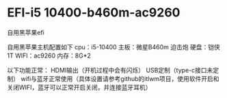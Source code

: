 # EFI-i5 10400-b460m-ac9260
自用黑苹果efi


自用黑苹果主机配置如下
cpu：i5-10400
主板：微星B460m 迫击炮
硬盘：铠侠1T
WIFI：ac9260
内存：8G*2

以下功能正常：
HDMI输出（开机过程中会有闪烁）
USB定制（type-c接口未定制）
wifi与蓝牙正常使用（具体设置请参考github的itlwm项目，使用软件开启和关闭WIFI，蓝牙可以正常开启关闭，并连接蓝牙耳机）

